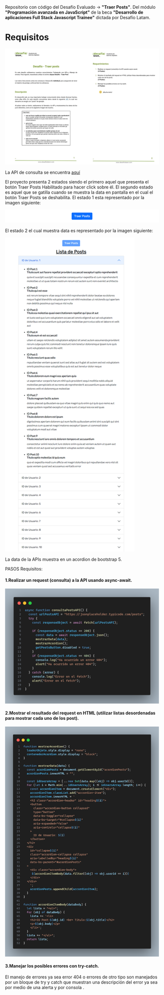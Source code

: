 Repositorio con código del Desafío Evaluado -> **"Traer Posts"**.
Del módulo **"Programación avanzada en JavaScript"** de la beca **"Desarrollo de aplicaciones Full Stack Javascript Trainee"** dictada por Desafío Latam.

<h1>Requisitos</h1>

![Requisitos](./assets/img/requisitos.webp)

La API de consulta se encuentra [aquí](https://jsonplaceholder.typicode.com/posts)

El proyecto presenta 2 estados siendo el primero aquel que presenta el botón Traer Posts Habilitado para hacer click sobre él. 
El segundo estado es aquel que se gatilla cuando se muestra la data en pantalla en el cual el botón Traer Posts se deshabilita. 
El estado 1 esta representado por la imagen siguiente:

![Botón Habilitado: estado 1](./assets/img/boton_habilitado-min.png)

El estado 2 el cual muestra data es representado por la imagen siguiente:

![Data mostrada: estado 1](./assets/img/data_mostrada-min.png)

La data de la APIs muestra en un acordion de bootstrap 5.

PASOS Requisitos:

#### 1.Realizar un request (consulta) a la API usando async-await.

![Código Ejercicio 1](./assets/img/code_ejercicio_uno.png)

#### 2.Mostrar el resultado del request en HTML (utilizar listas desordenadas para mostrar cada uno de los post).

![Código Ejercicio 2](./assets/img/code_ejercicio_dos.png)

#### 3.Manejar los posibles errores con try-catch.

El manejo de errores ya sea error 404 o errores de otro tipo son manejados por un bloque de try y catch que muestran una descripción del error ya sea por medio de una alerta y por consola .
